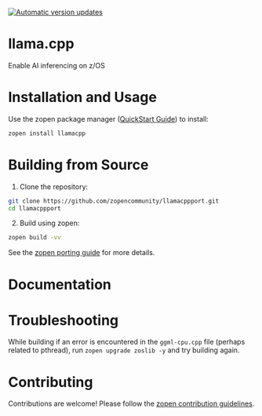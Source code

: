 [![Automatic version updates](https://github.com/zopencommunity/llama.cppport/actions/workflows/bump.yml/badge.svg)](https://github.com/ZOSOpenTools/llama.cppport/actions/workflows/bump.yml)

# llama.cpp

Enable AI inferencing on z/OS

# Installation and Usage

Use the zopen package manager ([QuickStart Guide](https://zopen.community/#/Guides/QuickStart)) to install:
```bash
zopen install llamacpp
```

# Building from Source

1. Clone the repository:
```bash
git clone https://github.com/zopencommunity/llamacppport.git
cd llamacppport
```
2. Build using zopen:
```bash
zopen build -vv
```

See the [zopen porting guide](https://zopen.community/#/Guides/Porting) for more details.

# Documentation

# Troubleshooting

While building if an error is encountered in the `ggml-cpu.cpp` file (perhaps related to pthread), run `zopen upgrade zoslib -y` and try building again.

# Contributing
Contributions are welcome! Please follow the [zopen contribution guidelines](https://github.com/zopencommunity/meta/blob/main/CONTRIBUTING.md).
